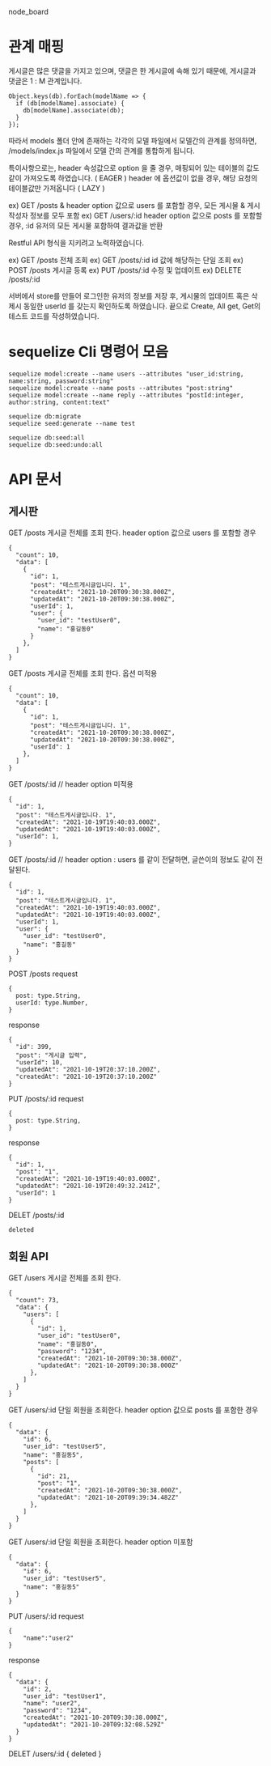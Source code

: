 node_board

# 관계 매핑

게시글은 많은 댓글을 가지고 있으며, 댓글은 한 게시글에 속해 있기 때문에, 게시글과 댓글은 1 : M 관계입니다.

```
Object.keys(db).forEach(modelName => {
  if (db[modelName].associate) {
    db[modelName].associate(db);
  }
});
```

따라서 models 폴더 안에 존재하는 각각의 모델 파일에서 모델간의 관계를 정의하면, /models/index.js 파일에서 모델 간의 관계를 통합하게 됩니다.

특이사항으로는, header 속성값으로 option 을 줄 경우, 매핑되어 있는 테이블의 값도 같이 가져오도록 하였습니다. ( EAGER )
header 에 옵션값이 없을 경우, 해당 요청의 테이블값만 가저옵니다 ( LAZY )

ex) GET /posts & header option 값으로 users 를 포함할 경우, 모든 게시물 & 게시작성자 정보를 모두 포함
ex) GET /users/:id header option 값으로 posts 를 포함할 경우, :id 유저의 모든 게시물 포함하여 결과값을 반환

Restful API 형식을 지키려고 노력하였습니다.

ex) GET /posts 전체 조회
ex) GET /posts/:id id 값에 해당하는 단일 조회
ex) POST /posts 게시글 등록
ex) PUT /posts/:id 수정 및 업데이트
ex) DELETE /posts/:id

서버에서 store를 만들어 로그인한 유저의 정보를 저장 후, 게시물의 업데이트 혹은 삭제시 동일한 userId 를 갖는지 확인하도록 하였습니다.
끝으로 Create, All get, Get의 테스트 코드를 작성하였습니다.

# sequelize Cli 명령어 모음

```
sequelize model:create --name users --attributes "user_id:string, name:string, password:string"
sequelize model:create --name posts --attributes "post:string"
sequelize model:create --name reply --attributes "postId:integer, author:string, content:text"

sequelize db:migrate
sequelize seed:generate --name test

sequelize db:seed:all
sequelize db:seed:undo:all
```

# API 문서

## 게시판

GET /posts 게시글 전체를 조회 한다. header option 값으로 users 를 포함할 경우

```
{
  "count": 10,
  "data": [
    {
      "id": 1,
      "post": "테스트게시글입니다. 1",
      "createdAt": "2021-10-20T09:30:38.000Z",
      "updatedAt": "2021-10-20T09:30:38.000Z",
      "userId": 1,
      "user": {
        "user_id": "testUser0",
        "name": "홍길동0"
      }
    },
  ]
}
```

GET /posts 게시글 전체를 조회 한다. 옵션 미적용

```
{
  "count": 10,
  "data": [
    {
      "id": 1,
      "post": "테스트게시글입니다. 1",
      "createdAt": "2021-10-20T09:30:38.000Z",
      "updatedAt": "2021-10-20T09:30:38.000Z",
      "userId": 1
    },
  ]
}
```

GET /posts/:id // header option 미적용

```
{
  "id": 1,
  "post": "테스트게시글입니다. 1",
  "createdAt": "2021-10-19T19:40:03.000Z",
  "updatedAt": "2021-10-19T19:40:03.000Z",
  "userId": 1,
}
```

GET /posts/:id // header option : users 를 같이 전달하면, 글쓴이의 정보도 같이 전달된다.

```
{
  "id": 1,
  "post": "테스트게시글입니다. 1",
  "createdAt": "2021-10-19T19:40:03.000Z",
  "updatedAt": "2021-10-19T19:40:03.000Z",
  "userId": 1,
  "user": {
    "user_id": "testUser0",
    "name": "홍길동"
  }
}
```

POST /posts
request

```
{
  post: type.String,
  userId: type.Number,
}
```

response

```
{
  "id": 399,
  "post": "게시글 입력",
  "userId": 10,
  "updatedAt": "2021-10-19T20:37:10.200Z",
  "createdAt": "2021-10-19T20:37:10.200Z"
}
```

PUT /posts/:id
request

```
{
  post: type.String,
}
```

response

```
{
  "id": 1,
  "post": "1",
  "createdAt": "2021-10-19T19:40:03.000Z",
  "updatedAt": "2021-10-19T20:49:32.241Z",
  "userId": 1
}
```

DELET /posts/:id

```
deleted
```

## 회원 API

GET /users 게시글 전체를 조회 한다.

```
{
  "count": 73,
  "data": {
    "users": [
      {
        "id": 1,
        "user_id": "testUser0",
        "name": "홍길동0",
        "password": "1234",
        "createdAt": "2021-10-20T09:30:38.000Z",
        "updatedAt": "2021-10-20T09:30:38.000Z"
      },
    ]
  }
}
```

GET /users/:id 단일 회원을 조회한다. header option 값으로 posts 를 포함한 경우

```
{
  "data": {
    "id": 6,
    "user_id": "testUser5",
    "name": "홍길동5",
    "posts": [
      {
        "id": 21,
        "post": "1",
        "createdAt": "2021-10-20T09:30:38.000Z",
        "updatedAt": "2021-10-20T09:39:34.482Z"
      },
    ]
  }
}
```

GET /users/:id 단일 회원을 조회한다. header option 미포함

```
{
  "data": {
    "id": 6,
    "user_id": "testUser5",
    "name": "홍길동5"
  }
}
```

PUT /users/:id
request

```
{
    "name":"user2"
}
```

response

```
{
  "data": {
    "id": 2,
    "user_id": "testUser1",
    "name": "user2",
    "password": "1234",
    "createdAt": "2021-10-20T09:30:38.000Z",
    "updatedAt": "2021-10-20T09:32:08.529Z"
  }
}
```

DELET /users/:id
{
deleted
}
